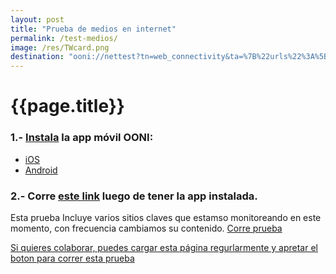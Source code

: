 ```yaml
---
layout: post
title: "Prueba de medios en internet"
permalink: /test-medios/
image: /res/TWcard.png
destination: "ooni://nettest?tn=web_connectivity&ta=%7B%22urls%22%3A%5B%22https%3A%2F%2Frunrun.es%22%2C%22https%3A%2F%2Fmiconvive.com%22%2C%22https%3A%2F%2Frobertopatino.com%22%2C%22https%3A%2F%2Ffuturopresente.com.ve%22%2C%22http%3A%2F%2Fefectococuyo.com%22%2C%22http%3A%2F%2Fcronica.uno%22%2C%22http%3A%2F%2Fpuntodecorte.com%22%2C%22http%3A%2F%2Felpitazo.com%2F%22%2C%22http%3A%2F%2Felpitazo.info%2F%22%2C%22http%3A%2F%2Felpitazo.net%2F%22%2C%22http%3A%2F%2Fwww.el-nacional.com%2F%22%2C%22http%3A%2F%2Fwww.infobae.com%2F%22%2C%22http%3A%2F%2Fmaduradas.com%2F%22%2C%22http%3A%2F%2Fminuto30.com%2F%22%2C%22http%3A%2F%2Fnoticiaaldia.com%2F%22%2C%22http%3A%2F%2Fnoticias.com%2F%22%2C%22http%3A%2F%2Fntn24.com%2F%22%2C%22http%3A%2F%2Fntn24america.com%2F%22%2C%22http%3A%2F%2Feluniversal.com%22%2C%22http%3A%2F%2Fcontrapunto.com%22%2C%22http%3A%2F%2Felcooperante.com%22%2C%22http%3A%2F%2Fcorreodelcaroni.com%22%2C%22http%3A%2F%2Finfodio.com%22%2C%22http%3A%2F%2Falekboyd.blogspot.com%22%2C%22http%3A%2F%2Fbloquedearmas.com%22%2C%22https%3A%2F%2Fcnnespanol.cnn.com%2F%22%2C%22http%3A%2F%2Fwww.meridiano.com.ve%2F%22%2C%22http%3A%2F%2Fwww.2001.com.ve%2F%22%2C%22https%3A%2F%2Fwww.nytimes.com%2F%22%2C%22https%3A%2F%2Fwww.univision.com%2F%22%2C%22http%3A%2F%2Farmando.info%2F%22%2C%22https%3A%2F%2Farmando.info%2F%22%2C%22https%3A%2F%2Fvivoplay.net%2F%22%2C%22http%3A%2F%2Fvivoplay.net%2F%22%2C%22https%3A%2F%2Fnoticiasvenezuela.org%2F%22%2C%22https%3A%2F%2Fnoticias.com%2F%22%2C%22http%3A%2F%2Fel-nacional.com%2F%22%2C%22http%3A%2F%2Felnacional.com%2F%22%2C%22https%3A%2F%2Fel-nacional.com%2F%22%2C%22http%3A%2F%2Feluniversal.com%2F%22%2C%22http%3A%2F%2Fevtvmiami.com%2F%22%2C%22https%3A%2F%2Fevtvmiami.com%2F%22%2C%22http%3A%2F%2Fwww.vpitv.com%2F%22%2C%22https%3A%2F%2Fwww.vpitv.com%2F%22%2C%22http%3A%2F%2Fwww.eltiempo.com%2F%22%2C%22https%3A%2F%2Fsoundcloud.com%2F%22%2C%22https%3A%2F%2Fwww.change.org%2F%22%2C%22https%3A%2F%2Felpitazo.net%22%2C%22https%3A%2F%2Felpitazo.ml%22%2C%22https%3A%2F%2Felpitazo.info%22%2C%22https%3A%2F%2Felpitazo.com%22%2C%22http%3A%2F%2Fvesinfiltro.com%22%2C%22http%3A%2F%2Frun.ooni.io%22%2C%22http%3A%2F%2Falbertonews.com%22%2C%22https%3A%2F%2Fwww.aporrea.org%22%2C%22https%3A%2F%2Fwww.change.org%22%2C%22http%3A%2F%2Fcoronavirusvenezuela.info%22%2C%22http%3A%2F%2Fwww.2001.com.ve%22%2C%22https%3A%2F%2Fefectococuyo.com%22%2C%22https%3A%2F%2Fwww.lapatilla.com%22%2C%22https%3A%2F%2Flivestream.com%22%2C%22http%3A%2F%2Fmeridiano.net%22%2C%22http%3A%2F%2Fpornhub.com%22%2C%22https%3A%2F%2Fpresidenciave.com%22%2C%22https%3A%2F%2Fsoundcloud.com%22%2C%22https%3A%2F%2Fwww.tunnelbear.com%22%2C%22https%3A%2F%2Fvamosbien.com%22%2C%22https%3A%2F%2Fvivoplay.net%22%5D%7D&mv=1.2.0"
---
```


# {{page.title}}
### 1.- [Instala](https://ooni.torproject.org/install/) la app móvil OONI:
* [iOS](https://itunes.apple.com/us/app/id1199566366)
* [Android](https://play.google.com/store/apps/details?id=org.openobservatory.ooniprobe)

### 2.- Corre [este link]({{page.destination}}) luego de tener la app instalada.

Esta prueba Incluye varios sitios claves que estamso monitoreando en este momento, con frecuencia cambiamos su contenido. <a class="btn btn-info" href="{{page.destination}}">Corre prueba

Si quieres colaborar, puedes cargar esta página regurlarmente y apretar el boton para [correr esta prueba]({{page.destination}})
